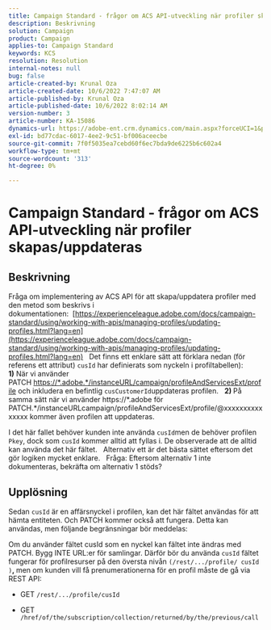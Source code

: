 ```yaml
---
title: Campaign Standard - frågor om ACS API-utveckling när profiler skapas/uppdateras
description: Beskrivning
solution: Campaign
product: Campaign
applies-to: Campaign Standard
keywords: KCS
resolution: Resolution
internal-notes: null
bug: false
article-created-by: Krunal Oza
article-created-date: 10/6/2022 7:47:07 AM
article-published-by: Krunal Oza
article-published-date: 10/6/2022 8:02:14 AM
version-number: 3
article-number: KA-15086
dynamics-url: https://adobe-ent.crm.dynamics.com/main.aspx?forceUCI=1&pagetype=entityrecord&etn=knowledgearticle&id=a100990e-4b45-ed11-bba2-002248086a27
exl-id: bd77cdac-6017-4ee2-9c51-bf006aceecbe
source-git-commit: 7f0f5035ea7cebd60f6ec7bda9de6225b6c602a4
workflow-type: tm+mt
source-wordcount: '313'
ht-degree: 0%

---
```


# Campaign Standard - frågor om ACS API-utveckling när profiler skapas/uppdateras

## Beskrivning


Fråga om implementering av ACS API för att skapa/uppdatera profiler med den metod som beskrivs i dokumentationen:  [https://experienceleague.adobe.com/docs/campaign-standard/using/working-with-apis/managing-profiles/updating-profiles.html?lang=en](https://experienceleague.adobe.com/docs/campaign-standard/using/working-with-apis/managing-profiles/updating-profiles.html?lang=en)
 
Det finns ett enklare sätt att förklara nedan (för referens ett attribut) `cusId` har definierats som nyckeln i profiltabellen):
 
<b>1)</b> När vi använder PATCH [https://\*.adobe.\*/instanceURL/campaign/profileAndServicesExt/profile](https://na01.safelinks.protection.outlook.com/?url=https://mc.adobe.io/unilever-mkt-stage1/campaign/profileAndServicesExt/profile&amp;amp;data=02%7c01%7c%7c7ae64aa57f294ebc9d7d08d4bd48ea2f%7cfa7b1b5a7b34438794aed2c178decee1%7c0%7c0%7c636341568263078022&amp;amp;sdata=EVqAIvzLyFYiHf18eFGtnFm9ya/lLg2YfH5T3xer/9E%3D&amp;amp;reserved=0) och inkludera en befintlig `cusCustomerId`uppdateras profilen.
 
<b>2) </b>På samma sätt när vi använder https://\*.adobe för PATCH.\*/instanceURLcampaign/profileAndServicesExt/profile/@xxxxxxxxxxxxxxx kommer även profilen att uppdateras.

I det här fallet behöver kunden inte använda `cusId`men de behöver profilen `Pkey`, dock som `cusId` kommer alltid att fyllas i. De observerade att de alltid kan använda det här fältet.
 
Alternativ ett är det bästa sättet eftersom det gör logiken mycket enklare.
 
Fråga: Eftersom alternativ 1 inte dokumenteras, bekräfta om alternativ 1 stöds?


## Upplösning


Sedan `cusId` är en affärsnyckel i profilen, kan det här fältet användas för att hämta entiteten.
Och PATCH kommer också att fungera.
Detta kan användas, men följande begränsningar bör meddelas:

Om du använder fältet cusId som en nyckel kan fältet inte ändras med PATCH.
Bygg INTE URL:er för samlingar.
Därför bör du använda `cusId` fältet fungerar för profilresurser på den översta nivån `(/rest/.../profile/ cusId )`<b>, </b>men om kunden vill få prenumerationerna för en profil måste de gå via REST API:

- GET `/rest/.../profile/cusId`




- GET `/href/of/the/subscription/collection/returned/by/the/previous/call`
